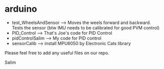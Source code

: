 # arduino
- test_WheelsAndSensor --> Moves the weels forward and backward. Tests the sensor (btw IMU needs to be calibrated for good PVM control)
- PID_Control --> That's Joe's code for PID Control
- pidControlSalim --> My code for PID control
- sensorCalib --> install MPU6050 by Electronic Cats library


Please feel free to add any useful files on our repo.

Salim
